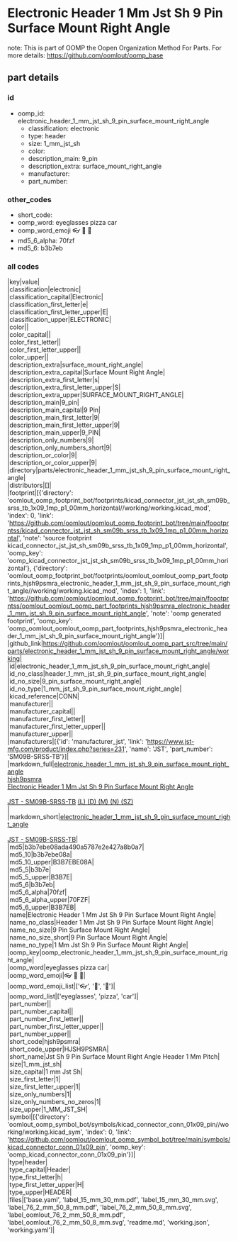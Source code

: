 # Electronic Header 1 Mm Jst Sh 9 Pin Surface Mount Right Angle  

note: This is part of OOMP the Oopen Organization Method For Parts. For more details: https://github.com/oomlout/oomp_base

##  part details





### id
* oomp_id: electronic_header_1_mm_jst_sh_9_pin_surface_mount_right_angle
  * classification: electronic
  * type: header
  * size: 1_mm_jst_sh
  * color: 
  * description_main: 9_pin
  * description_extra: surface_mount_right_angle
  * manufacturer: 
  * part_number: 

### other_codes
* short_code: 
* oomp_word: eyeglasses pizza car
* oomp_word_emoji :eyeglasses: :pizza: :car:
* md5_6_alpha: 70fzf
* md5_6: b3b7eb

### all codes 
|key|value|  
|classification|electronic|  
|classification_capital|Electronic|  
|classification_first_letter|e|  
|classification_first_letter_upper|E|  
|classification_upper|ELECTRONIC|  
|color||  
|color_capital||  
|color_first_letter||  
|color_first_letter_upper||  
|color_upper||  
|description_extra|surface_mount_right_angle|  
|description_extra_capital|Surface Mount Right Angle|  
|description_extra_first_letter|s|  
|description_extra_first_letter_upper|S|  
|description_extra_upper|SURFACE_MOUNT_RIGHT_ANGLE|  
|description_main|9_pin|  
|description_main_capital|9 Pin|  
|description_main_first_letter|9|  
|description_main_first_letter_upper|9|  
|description_main_upper|9_PIN|  
|description_only_numbers|9|  
|description_only_numbers_short|9|  
|description_or_color|9|  
|description_or_color_upper|9|  
|directory|parts/electronic_header_1_mm_jst_sh_9_pin_surface_mount_right_angle|  
|distributors|[]|  
|footprint|[{'directory': 'oomlout_oomp_footprint_bot/footprints/kicad_connector_jst_jst_sh_sm09b_srss_tb_1x09_1mp_p1_00mm_horizontal//working/working.kicad_mod', 'index': 0, 'link': 'https://github.com/oomlout/oomlout_oomp_footprint_bot/tree/main/foootprntss/kicad_connector_jst_jst_sh_sm09b_srss_tb_1x09_1mp_p1_00mm_horizontal', 'note': 'source footprint kicad_connector_jst_jst_sh_sm09b_srss_tb_1x09_1mp_p1_00mm_horizontal', 'oomp_key': 'oomp_kicad_connector_jst_jst_sh_sm09b_srss_tb_1x09_1mp_p1_00mm_horizontal'}, {'directory': 'oomlout_oomp_footprint_bot/footprints/oomlout_oomlout_oomp_part_footprints_hjsh9psmra_electronic_header_1_mm_jst_sh_9_pin_surface_mount_right_angle//working/working.kicad_mod', 'index': 1, 'link': 'https://github.com/oomlout/oomlout_oomp_footprint_bot/tree/main/foootprntss/oomlout_oomlout_oomp_part_footprints_hjsh9psmra_electronic_header_1_mm_jst_sh_9_pin_surface_mount_right_angle', 'note': 'oomp generated footprint', 'oomp_key': 'oomp_oomlout_oomlout_oomp_part_footprints_hjsh9psmra_electronic_header_1_mm_jst_sh_9_pin_surface_mount_right_angle'}]|  
|github_link|https://github.com/oomlout/oomlout_oomp_part_src/tree/main/parts/electronic_header_1_mm_jst_sh_9_pin_surface_mount_right_angle/working|  
|id|electronic_header_1_mm_jst_sh_9_pin_surface_mount_right_angle|  
|id_no_class|header_1_mm_jst_sh_9_pin_surface_mount_right_angle|  
|id_no_size|9_pin_surface_mount_right_angle|  
|id_no_type|1_mm_jst_sh_9_pin_surface_mount_right_angle|  
|kicad_reference|CONN|  
|manufacturer||  
|manufacturer_capital||  
|manufacturer_first_letter||  
|manufacturer_first_letter_upper||  
|manufacturer_upper||  
|manufacturers|[{'id': 'manufacturer_jst', 'link': 'https://www.jst-mfg.com/product/index.php?series=231', 'name': 'JST', 'part_number': 'SM09B-SRSS-TB'}]|  
|markdown_full|[electronic_header_1_mm_jst_sh_9_pin_surface_mount_right_angle](https://github.com/oomlout/oomlout_oomp_part_src/tree/main/parts/electronic_header_1_mm_jst_sh_9_pin_surface_mount_right_angle/working)<br>[hjsh9psmra](https://github.com/oomlout/oomlout_oomp_part_src/tree/main/parts/electronic_header_1_mm_jst_sh_9_pin_surface_mount_right_angle/working)<br>[Electronic Header 1 Mm Jst Sh 9 Pin Surface Mount Right Angle](https://github.com/oomlout/oomlout_oomp_part_src/tree/main/parts/electronic_header_1_mm_jst_sh_9_pin_surface_mount_right_angle/working)<br><br>[JST - SM09B-SRSS-TB](https://www.jst-mfg.com/product/index.php?series=231) [(L)  ](https://www.lcsc.com/search?q=SM09B-SRSS-TB)[(D)  ](https://www.digikey.com/en/products?keywords=SM09B-SRSS-TB)[(M)  ](https://www.mouser.com/Search/Refine?Keyword=SM09B-SRSS-TB)[(N)  ](https://www.newark.com/search?st=SM09B-SRSS-TB)[(SZ)  ](https://so.szlcsc.com/global.html?k=SM09B-SRSS-TB)<br>|  
|markdown_short|[electronic_header_1_mm_jst_sh_9_pin_surface_mount_right_angle](https://github.com/oomlout/oomlout_oomp_part_src/tree/main/parts/electronic_header_1_mm_jst_sh_9_pin_surface_mount_right_angle/working)<br><br>[JST - SM09B-SRSS-TB](https://www.jst-mfg.com/product/index.php?series=231)|  
|md5|b3b7ebe08ada490a5787e2e427a8b0a7|  
|md5_10|b3b7ebe08a|  
|md5_10_upper|B3B7EBE08A|  
|md5_5|b3b7e|  
|md5_5_upper|B3B7E|  
|md5_6|b3b7eb|  
|md5_6_alpha|70fzf|  
|md5_6_alpha_upper|70FZF|  
|md5_6_upper|B3B7EB|  
|name|Electronic Header 1 Mm Jst Sh 9 Pin Surface Mount Right Angle|  
|name_no_class|Header 1 Mm Jst Sh 9 Pin Surface Mount Right Angle|  
|name_no_size|9 Pin Surface Mount Right Angle|  
|name_no_size_short|9 Pin Surface Mount Right Angle|  
|name_no_type|1 Mm Jst Sh 9 Pin Surface Mount Right Angle|  
|oomp_key|oomp_electronic_header_1_mm_jst_sh_9_pin_surface_mount_right_angle|  
|oomp_word|eyeglasses pizza car|  
|oomp_word_emoji|:eyeglasses: :pizza: :car:|  
|oomp_word_emoji_list|[':eyeglasses:', ':pizza:', ':car:']|  
|oomp_word_list|['eyeglasses', 'pizza', 'car']|  
|part_number||  
|part_number_capital||  
|part_number_first_letter||  
|part_number_first_letter_upper||  
|part_number_upper||  
|short_code|hjsh9psmra|  
|short_code_upper|HJSH9PSMRA|  
|short_name|Jst Sh 9 Pin Surface Mount Right Angle Header 1 Mm Pitch|  
|size|1_mm_jst_sh|  
|size_capital|1 mm Jst Sh|  
|size_first_letter|1|  
|size_first_letter_upper|1|  
|size_only_numbers|1|  
|size_only_numbers_no_zeros|1|  
|size_upper|1_MM_JST_SH|  
|symbol|[{'directory': 'oomlout_oomp_symbol_bot/symbols/kicad_connector_conn_01x09_pin//working/working.kicad_sym', 'index': 0, 'link': 'https://github.com/oomlout/oomlout_oomp_symbol_bot/tree/main/symbols/kicad_connector_conn_01x09_pin', 'oomp_key': 'oomp_kicad_connector_conn_01x09_pin'}]|  
|type|header|  
|type_capital|Header|  
|type_first_letter|h|  
|type_first_letter_upper|H|  
|type_upper|HEADER|  
|files|['base.yaml', 'label_15_mm_30_mm.pdf', 'label_15_mm_30_mm.svg', 'label_76_2_mm_50_8_mm.pdf', 'label_76_2_mm_50_8_mm.svg', 'label_oomlout_76_2_mm_50_8_mm.pdf', 'label_oomlout_76_2_mm_50_8_mm.svg', 'readme.md', 'working.json', 'working.yaml']|  
